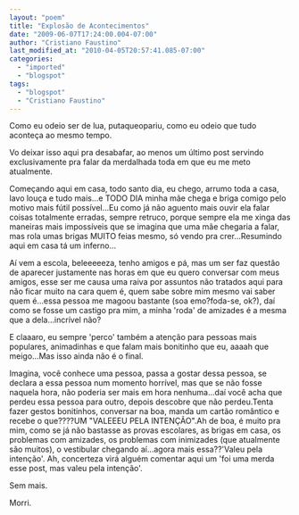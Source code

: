 ```yaml
---
layout: "poem"
title: "Explosão de Acontecimentos"
date: "2009-06-07T17:24:00.004-07:00"
author: "Cristiano Faustino"
last_modified_at: "2010-04-05T20:57:41.085-07:00"
categories:
  - "imported"
  - "blogspot"
tags:
  - "blogspot"
  - "Cristiano Faustino"
---
```


Como eu odeio ser de lua, putaqueopariu, como eu odeio que tudo aconteça ao mesmo tempo.

Vo deixar isso aqui pra desabafar, ao menos um último post servindo exclusivamente pra falar da merdalhada toda em que eu me meto atualmente.

Começando aqui em casa, todo santo dia, eu chego, arrumo toda a casa, lavo louça e tudo mais...e TODO DIA minha mãe chega e briga comigo pelo motivo mais fútil possível...Eu como já não aguento mais ouvir ela falar coisas totalmente erradas, sempre retruco, porque sempre ela me xinga das maneiras mais impossíveis que se imagina que uma mãe chegaria a falar, mas rola umas brigas MUITO feias mesmo, só vendo pra crer...Resumindo aqui em casa tá um inferno...

Aí vem a escola, beleeeeeza, tenho amigos e pá, mas um ser faz questão de aparecer justamente nas horas em que eu quero conversar com meus amigos, esse ser me causa uma raiva por assuntos não tratados aqui para não ficar muito na cara quem é, quem sabe sobre mim mesmo vai saber quem é...essa pessoa me magoou bastante (soa emo?foda-se, ok?), daí como se fosse um castigo pra mim, a minha 'roda' de amizades é a mesma que a dela...incrível não?

E claaaro, eu sempre 'perco' também a atenção para pessoas mais populares, animadinhas e que falam mais bonitinho que eu, aaaah que meigo...Mas isso ainda não é o final.

Imagina, você conhece uma pessoa, passa a gostar dessa pessoa, se declara a essa pessoa num momento horrível, mas que se não fosse naquela hora, não poderia ser mais em hora nenhuma...daí você acha que perdeu essa pessoa para outro, depois descobre que não perdeu.Tenta fazer gestos bonitinhos, conversar na boa, manda um cartão romântico e recebe o que????UM "VALEEEU PELA INTENÇÃO".Ah de boa, é muito pra mim, como se já não bastasse as provas escolares, as brigas em casa, os problemas com amizades, os problemas com inimizades (que atualmente são muitos), o vestibular chegando aí...agora mais essa??'Valeu pela intenção'. Ah, concerteza virá alguém comentar aqui um 'foi uma merda esse post, mas valeu pela intenção'.

Sem mais.

Morri.